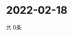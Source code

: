 # 2022-02-18
  共 0条

  <!-- BEGIN -->
  <!-- 最后更新时间Fri Feb 18 2022 17:06:39 GMT+0000 (Coordinated Universal Time) -->
  
  <!-- END -->
  
  